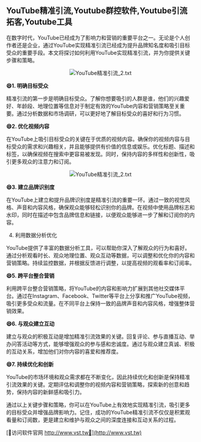 ## **YouTube精准引流,Youtube群控软件,Youtube引流拓客,Youtube工具**

在数字时代，YouTube已经成为了影响力和营销的重要平台之一。无论是个人创作者还是企业，通过YouTube实现精准引流已经成为提升品牌知名度和吸引目标受众的重要手段。本文将探讨如何利用YouTube实现精准引流，并为你提供关键步骤和策略。

 <center><img src="https://vst.tw/MP4/tuiguang/png/0.png" alt="YouTube精准引流_2.txt"></center>

**😄1. 明确目标受众**

精准引流的第一步是明确目标受众。了解你想要吸引的人群是谁，他们的兴趣爱好、年龄段、地理位置等信息对于制定有效的YouTube内容和营销策略至关重要。通过分析数据和市场调研，可以更好地了解目标受众的喜好和行为习惯。

**😄2. 优化视频内容**

在YouTube上吸引目标受众的关键在于优质的视频内容。确保你的视频内容与目标受众的需求和兴趣相关，并且能够提供有价值的信息或娱乐。优化标题、描述和标签，以确保视频在搜索中更容易被发现。同时，保持内容的多样性和创新性，吸引更多观众的注意力和订阅。

 <center><img src="https://vst.tw/MP4/tuiguang/png/1.png" alt="YouTube精准引流_2.txt"></center>

**😄3. 建立品牌识别度**

在YouTube上建立和提升品牌识别度是精准引流的重要一环。通过一致的视觉风格、声音和内容风格，确保观众能够轻松识别你的品牌。在视频中使用品牌标志和水印，同时在描述中包含品牌信息和链接，以便观众能够进一步了解和订阅你的内容。

4. 利用数据分析优化

YouTube提供了丰富的数据分析工具，可以帮助你深入了解观众的行为和喜好。通过分析观看时长、观众地理位置、观众互动等数据，可以调整和优化你的内容和营销策略。持续监控数据，并根据反馈进行调整，以提高视频的观看率和订阅率。

**😄5. 跨平台整合营销**

利用跨平台整合营销策略，将YouTube的内容和影响力扩展到其他社交媒体平台。通过在Instagram、Facebook、Twitter等平台上分享和推广YouTube视频，吸引更多受众和流量。在不同平台上保持一致的品牌声音和内容风格，增强整体营销效果。

**😄6. 与观众建立互动**

建立与观众的积极互动是增加精准引流效果的关键。回复评论、参与直播互动、举办问答活动等方式，能够增强观众的参与感和忠诚度。通过与观众建立真诚、积极的互动关系，增加他们对你内容的喜爱和推荐度。

**😄7. 持续优化和创新**

YouTube的市场环境和观众需求都在不断变化，因此持续优化和创新是保持精准引流效果的关键。定期评估和调整你的视频内容和营销策略，探索新的创意和趋势，保持内容的新鲜感和吸引力。

通过以上关键步骤和策略，你可以在YouTube上有效地实现精准引流，吸引更多的目标受众并增强品牌影响力。记住，成功的YouTube精准引流不仅仅是积累观看量和订阅数，更是建立和维护与观众之间的深度连接和互动关系的过程。


[👻访问软件官网 http://www.vst.tw👻](http://www.vst.tw)

